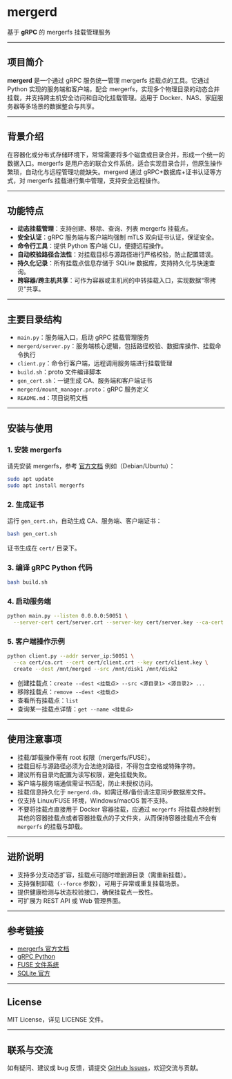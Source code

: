 # mergerd

基于 **gRPC** 的 mergerfs 挂载管理服务

---

## 项目简介

**mergerd** 是一个通过 gRPC 服务统一管理 mergerfs 挂载点的工具。它通过 Python 实现的服务端和客户端，配合 mergerfs，实现多个物理目录的动态合并挂载，并支持跨主机安全访问和自动化挂载管理。适用于 Docker、NAS、家庭服务器等多场景的数据整合与共享。

---

## 背景介绍

在容器化或分布式存储环境下，常常需要将多个磁盘或目录合并，形成一个统一的数据入口。mergerfs 是用户态的联合文件系统，适合实现目录合并，但原生操作繁琐，自动化与远程管理功能缺失。mergerd 通过 gRPC+数据库+证书认证等方式，对 mergerfs 挂载进行集中管理，支持安全远程操作。

---

## 功能特点

- **动态挂载管理**：支持创建、移除、查询、列表 mergerfs 挂载点。
- **安全认证**：gRPC 服务端与客户端均强制 mTLS 双向证书认证，保证安全。
- **命令行工具**：提供 Python 客户端 CLI，便捷远程操作。
- **自动校验路径合法性**：对挂载目标与源路径进行严格校验，防止配置错误。
- **持久化记录**：所有挂载点信息存储于 SQLite 数据库，支持持久化与快速查询。
- **跨容器/跨主机共享**：可作为容器或主机间的中转挂载入口，实现数据“零拷贝”共享。

---

## 主要目录结构

- `main.py`：服务端入口，启动 gRPC 挂载管理服务
- `mergerd/server.py`：服务端核心逻辑，包括路径校验、数据库操作、挂载命令执行
- `client.py`：命令行客户端，远程调用服务端进行挂载管理
- `build.sh`：proto 文件编译脚本
- `gen_cert.sh`：一键生成 CA、服务端和客户端证书
- `mergerd/mount_manager.proto`：gRPC 服务定义
- `README.md`：项目说明文档

---

## 安装与使用

### 1. 安装 mergerfs

请先安装 mergerfs，参考 [官方文档](https://github.com/trapexit/mergerfs#installation)
例如（Debian/Ubuntu）：

```bash
sudo apt update
sudo apt install mergerfs
```

### 2. 生成证书

运行 `gen_cert.sh`，自动生成 CA、服务端、客户端证书：

```bash
bash gen_cert.sh
```

证书生成在 `cert/` 目录下。

### 3. 编译 gRPC Python 代码

```bash
bash build.sh
```

### 4. 启动服务端

```bash
python main.py --listen 0.0.0.0:50051 \
  --server-cert cert/server.crt --server-key cert/server.key --ca-cert cert/ca.crt
```

### 5. 客户端操作示例

```bash
python client.py --addr server_ip:50051 \
  --ca cert/ca.crt --cert cert/client.crt --key cert/client.key \
  create --dest /mnt/merged --src /mnt/disk1 /mnt/disk2
```

- 创建挂载点：`create --dest <挂载点> --src <源目录1> <源目录2> ...`
- 移除挂载点：`remove --dest <挂载点>`
- 查看所有挂载点：`list`
- 查询某一挂载点详情：`get --name <挂载点>`

---

## 使用注意事项

- 挂载/卸载操作需有 root 权限（mergerfs/FUSE）。
- 挂载目标与源路径必须为合法绝对路径，不得包含空格或特殊字符。
- 建议所有目录均配置为读写权限，避免挂载失败。
- 客户端与服务端通信需证书匹配，防止未授权访问。
- 挂载信息持久化于 `mergerd.db`，如需迁移/备份请注意同步数据库文件。
- 仅支持 Linux/FUSE 环境，Windows/macOS 暂不支持。
- 不要将挂载点直接用于 Docker 容器挂载，应通过 `mergerfs` 将挂载点映射到其他的容器挂载点或者容器挂载点的子文件夹，从而保持容器挂载点不会有 `mergerfs` 的挂载与卸载。

---

## 进阶说明

- 支持多分支动态扩容，挂载点可随时增删源目录（需重新挂载）。
- 支持强制卸载（`--force` 参数），可用于异常或重复挂载场景。
- 提供健康检测与状态校验接口，确保挂载点一致性。
- 可扩展为 REST API 或 Web 管理界面。

---

## 参考链接

- [mergerfs 官方文档](https://github.com/trapexit/mergerfs)
- [gRPC Python](https://grpc.io/docs/languages/python/)
- [FUSE 文件系统](https://github.com/libfuse/libfuse)
- [SQLite 官方](https://www.sqlite.org/index.html)

---

## License

MIT License，详见 LICENSE 文件。

---

## 联系与交流

如有疑问、建议或 bug 反馈，请提交 [GitHub Issues](https://github.com/lf-shaw/mergerd/issues)，欢迎交流与贡献。
